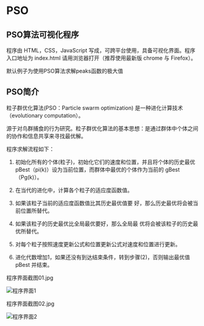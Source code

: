# PSO

## PSO算法可视化程序

程序由 HTML，CSS，JavaScript 写成，可跨平台使用，具备可视化界面。程序入口地址为 index.html 请用浏览器打开（推荐使用最新版 chrome 与 Firefox）。

默认例子为使用PSO算法求解peaks函数的极大值

## PSO简介

粒子群优化算法(PSO：Particle swarm optimization) 是一种进化计算技术（evolutionary computation）。

源于对鸟群捕食的行为研究。粒子群优化算法的基本思想：是通过群体中个体之间的协作和信息共享来寻找最优解。

程序求解流程如下：

1. 初始化所有的个体(粒子)，初始化它们的速度和位置，并且将个体的历史最优pBest（pi(k)）设为当前位置，而群体中最优的个体作为当前的 gBest（Pg(k)）。

2. 在当代的进化中，计算各个粒子的适应度函数值。
  
3. 如果该粒子当前的适应度函数值比其历史最优值要 好，那么历史最优将会被当前位置所替代。

4. 如果该粒子的历史最优比全局最优要好，那么全局最 优将会被该粒子的历史最优所替代。

5. 对每个粒子按照速度更新公式和位置更新公式对速度和位置进行更新。

6. 进化代数增加1，如果还没有到达结束条件，转到步骤(2)，否则输出最优值pBest 并结束。

程序界面截图01.jpg

![程序界面1](https://guohaomeng.github.io/PSO/img/01.jpg)

程序界面截图02.jpg

![程序界面2](https://guohaomeng.github.io/PSO/img/02.jpg)
